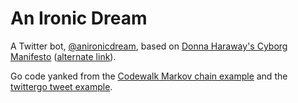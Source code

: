 An Ironic Dream
===========

A Twitter bot, [@anironicdream](https://twitter.com/anironicdream), based on [Donna Haraway's Cyborg Manifesto](http://www.egs.edu/faculty/donna-haraway/articles/donna-haraway-a-cyborg-manifesto/) ([alternate link](http://wayback.archive.org/web/20120214194015/http://www.stanford.edu/dept/HPS/Haraway/CyborgManifesto.html)). 

Go code yanked from the [Codewalk Markov chain example](http://golang.org/doc/codewalk/markov/) and the [twittergo tweet example](https://github.com/kurrik/twittergo-examples/blob/master/tweet/main.go).
